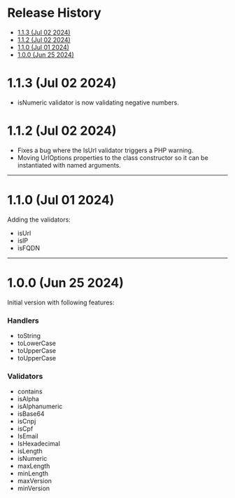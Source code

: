 # Release History <!-- omit in toc -->

- [1.1.3 (Jul 02 2024)](#113-jul-02-2024)
- [1.1.2 (Jul 02 2024)](#112-jul-02-2024)
- [1.1.0 (Jul 01 2024)](#110-jul-01-2024)
- [1.0.0 (Jun 25 2024)](#100-jun-25-2024)

# 1.1.3 (Jul 02 2024)

- isNumeric validator is now validating negative numbers.

# 1.1.2 (Jul 02 2024)

- Fixes a bug where the IsUrl validator triggers a PHP warning.
- Moving UrlOptions properties to the class constructor so it can be
  instantiated with named arguments.

---

# 1.1.0 (Jul 01 2024)

Adding the validators:

- isUrl
- isIP
- isFQDN

---

# 1.0.0 (Jun 25 2024)

Initial version with following features:

### Handlers <!-- omit in toc -->

- toString
- toLowerCase
- toUpperCase
- toUpperCase

### Validators <!-- omit in toc -->

- contains
- isAlpha
- isAlphanumeric
- isBase64
- isCnpj
- isCpf
- IsEmail
- IsHexadecimal
- isLength
- isNumeric
- maxLength
- minLength
- maxVersion
- minVersion

